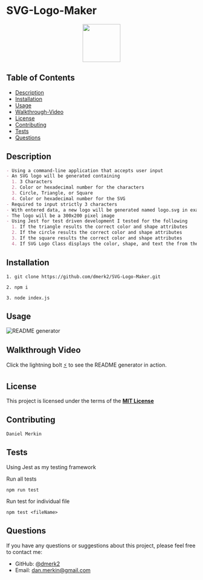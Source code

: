 # SVG-Logo-Maker

<div align="center">
  <img src="https://img.shields.io/badge/License-MIT-yellow.svg" width="100">
</div>

## Table of Contents

- [Description](#description)
- [Installation](#installation)
- [Usage](#usage)
- [Walkthrough-Video](#walkthrough-video)
- [License](#license)
- [Contributing](#contributing)
- [Tests](#tests)
- [Questions](#questions)

## Description

```md
- Using a command-line application that accepts user input
- An SVG logo will be generated containing
  1. 3 Characters
  2. Color or hexadecimal number for the characters
  3. Circle, Triangle, or Square
  4. Color or hexadecimal number for the SVG
- Required to input strictly 3 characters
- With entered data, a new logo will be generated named logo.svg in examples folder
- The logo will be a 300x200 pixel image
- Using Jest for test driven development I tested for the following
  1. If the triangle results the correct color and shape attributes
  2. If the circle results the correct color and shape attributes
  3. If the square results the correct color and shape attributes
  4. If SVG Logo Class displays the color, shape, and text the from the user input
```

## Installation

```
1. git clone https://github.com/dmerk2/SVG-Logo-Maker.git
```

```
2. npm i
```

```
3. node index.js
```

## Usage

![README generator](./assets/images/preview.gif)

## Walkthrough Video

Click the lightning bolt [⚡]() to see the README generator in action.

## License

This project is licensed under the terms of the **[MIT License](https://opensource.org/licenses/MIT)**

## Contributing

```
Daniel Merkin
```

## Tests

Using Jest as my testing framework

Run all tests

```
npm run test
```

Run test for individual file

```
npm test <fileName>
```

## Questions

If you have any questions or suggestions about this project, please feel free to contact me:

- GitHub: [@dmerk2](https://github.com/dmerk2)
- Email: dan.merkin@gmail.com

